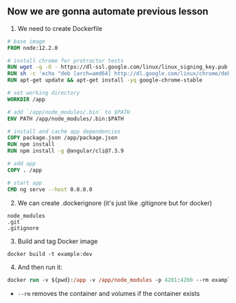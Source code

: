## Now we are gonna automate previous lesson

1. We need to create Dockerfile
```Dockerfile
# base image
FROM node:12.2.0

# install chrome for protractor tests
RUN wget -q -O - https://dl-ssl.google.com/linux/linux_signing_key.pub | apt-key add -
RUN sh -c 'echo "deb [arch=amd64] http://dl.google.com/linux/chrome/deb/ stable main" >> /etc/apt/sources.list.d/google.list'
RUN apt-get update && apt-get install -yq google-chrome-stable

# set working directory
WORKDIR /app

# add `/app/node_modules/.bin` to $PATH
ENV PATH /app/node_modules/.bin:$PATH

# install and cache app dependencies
COPY package.json /app/package.json
RUN npm install
RUN npm install -g @angular/cli@7.3.9

# add app
COPY . /app

# start app
CMD ng serve --host 0.0.0.0
```

2. We can create .dockerignore (it's just like .gitignore but for docker)
```
node_modules
.git
.gitignore
```

3. Build and tag Docker image
```ps
docker build -t example:dev
```

4. And then run it:
```ps
docker run -v ${pwd}:/app -v /app/node_modules -p 4201:4200 --rm example:dev
```

- `--rm` removes the container and volumes if the container exists
